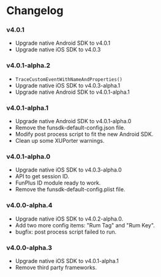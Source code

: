 # Changelog

### v4.0.1

* Upgrade native Android SDK to v4.0.1
* Upgrade native iOS SDK to v4.0.3

### v4.0.1-alpha.2

* `TraceCustomEventWithNameAndProperties()`
* Upgrade native iOS SDK to v4.0.3-alpha.1
* Upgrade native Android SDK to v4.0.1-alpha.1

### v4.0.1-alpha.1

* Upgrade native Android SDK to v4.0.1-alpha.0
* Remove the funsdk-default-config.json file.
* Modify post process script to fit the new Android SDK.
* Clean up some XUPorter warnings.

### v4.0.1-alpha.0

* Upgrade native iOS SDK to v4.0.3-alpha.0
* API to get session ID.
* FunPlus ID module ready to work.
* Remove the funsdk-default-config.plist file.

### v4.0.0-alpha.4

* Upgrade native iOS SDK to v4.0.2-alpha.0.
* Add two more config items: "Rum Tag" and "Rum Key".
* bugfix: post process script failed to run.

### v4.0.0-alpha.3

* Upgrade native iOS SDK to v4.0.1-alpha.1
* Remove third party frameworks.


